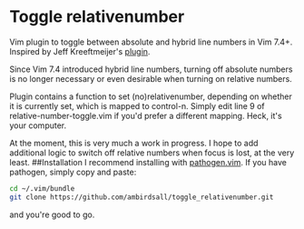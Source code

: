Toggle relativenumber
=====================

Vim plugin to toggle between absolute and hybrid line numbers in Vim 7.4+. Inspired by Jeff Kreeftmeijer's [plugin](https://github.com/jeffkreeftmeijer/vim-numbertoggle).

Since Vim 7.4 introduced hybrid line numbers, turning off absolute numbers is no longer necessary or even desirable when turning on relative numbers.

Plugin contains a function to set (no)relativenumber, depending on whether it is currently set, which is mapped to control-n. Simply edit line 9 of relative-number-toggle.vim if you'd prefer a different mapping. Heck, it's your computer.

At the moment, this is very much a work in progress. I hope to add additional logic to switch off relative numbers when focus is lost, at the very least.
##Installation
I recommend installing with [pathogen.vim](https://github.com/tpope/vim-pathogen). If you have pathogen, simply copy and paste:
```bash
cd ~/.vim/bundle
git clone https://github.com/ambirdsall/toggle_relativenumber.git
```
and you're good to go.

